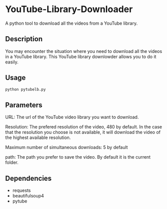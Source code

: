 # YouTube-Library-Downloader
A python tool to download all the videos from a YouTube library.

## Description
You may encounter the situation where you need to download all the videos in a YouTube library. This YouTube library downlowder allows you to do it easily.

## Usage
```bash
python pytubelb.py
```
	
## Parameters
URL: The url of the YouTube video library you want to download.

Resolution: The prefered resolution of the video, 480 by default. In the case that the resolution you choose is not available, it will download the video of the highest available resolution.

Maximum number of simultaneous downloads: 5 by default

path: The path you prefer to save the video. By default it is the current folder.

## Dependencies
* requests
* beautifulsoup4
* pytube
